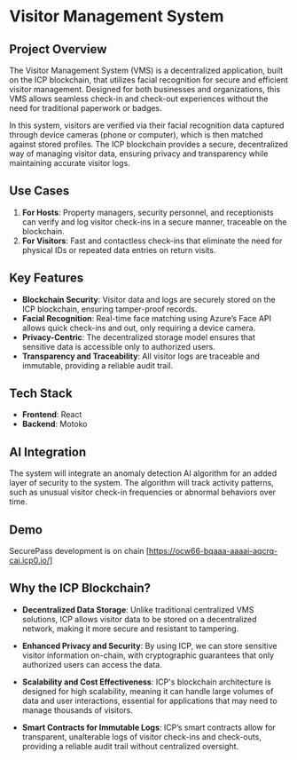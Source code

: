 # Visitor Management System

## Project Overview 

The Visitor Management System (VMS) is a decentralized application, built on the ICP blockchain, that utilizes facial recognition for secure and efficient visitor management. Designed for both businesses and organizations, this VMS allows seamless check-in and check-out experiences without the need for traditional paperwork or badges.

In this system, visitors are verified via their facial recognition data captured through device cameras (phone or computer), which is then matched against stored profiles. The ICP blockchain provides a secure, decentralized way of managing visitor data, ensuring privacy and transparency while maintaining accurate visitor logs.

## Use Cases

1. **For Hosts**: Property managers, security personnel, and receptionists can verify and log visitor check-ins in a secure manner, traceable on the blockchain.
2. **For Visitors**: Fast and contactless check-ins that eliminate the need for physical IDs or repeated data entries on return visits.

## Key Features

- **Blockchain Security**: Visitor data and logs are securely stored on the ICP blockchain, ensuring tamper-proof records.
- **Facial Recognition**: Real-time face matching using Azure’s Face API allows quick check-ins and out, only requiring a device camera.
- **Privacy-Centric**: The decentralized storage model ensures that sensitive data is accessible only to authorized users.
- **Transparency and Traceability**: All visitor logs are traceable and immutable, providing a reliable audit trail.

## Tech Stack

- **Frontend**: React
- **Backend**: Motoko

## AI Integration

The system will integrate an anomaly detection AI algorithm for an added layer of security to the system. The algorithm will track activity patterns, such as unusual visitor check-in frequencies or abnormal behaviors over time.

## Demo
SecurePass development is on chain
[https://ocw66-bqaaa-aaaai-aqcrq-cai.icp0.io/]

## Why the ICP Blockchain?

- **Decentralized Data Storage**: Unlike traditional centralized VMS solutions, ICP allows visitor data to be stored on a decentralized network, making it more secure and resistant to tampering.

- **Enhanced Privacy and Security**: By using ICP, we can store sensitive visitor information on-chain, with cryptographic guarantees that only authorized users can access the data.

- **Scalability and Cost Effectiveness**: ICP's blockchain architecture is designed for high scalability, meaning it can handle large volumes of data and user interactions, essential for applications that may need to manage thousands of visitors.

- **Smart Contracts for Immutable Logs**: ICP’s smart contracts allow for transparent, unalterable logs of visitor check-ins and check-outs, providing a reliable audit trail without centralized oversight.